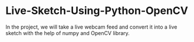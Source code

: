# Live-Sketch-Using-Python-OpenCV
In the project, we will take a live webcam feed and convert it into a live sketch with the help of numpy and OpenCV library.
